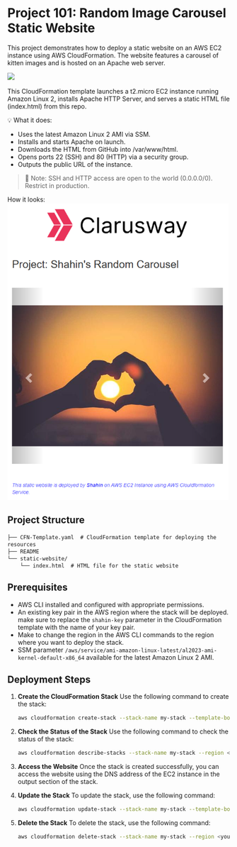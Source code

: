 # Project 101: Random Image Carousel Static Website

This project demonstrates how to deploy a static website on an AWS EC2 instance using AWS CloudFormation. The website features a carousel of kitten images and is hosted on an Apache web server.

<img src="https://cdn.hashnode.com/res/hashnode/image/upload/v1743001746879/215e7470-a842-443b-98b9-1f2d82695e25.gif" width="500" height="auto" />

This CloudFormation template launches a t2.micro EC2 instance running Amazon Linux 2, installs Apache HTTP Server, and serves a static HTML file (index.html) from this repo.

💡 What it does:
- Uses the latest Amazon Linux 2 AMI via SSM.
- Installs and starts Apache on launch.
- Downloads the HTML from GitHub into /var/www/html.
- Opens ports 22 (SSH) and 80 (HTTP) via a security group.
- Outputs the public URL of the instance.
>🔐 Note: SSH and HTTP access are open to the world (0.0.0.0/0). Restrict in production.

How it looks:  
<img src="./readme-files/screenshot.png" width="500" height="auto" />

## Project Structure
```
├── CFN-Template.yaml  # CloudFormation template for deploying the resources
├── README  
└── static-website/  
    └── index.html  # HTML file for the static website
```

## Prerequisites
- AWS CLI installed and configured with appropriate permissions.
- An existing key pair in the AWS region where the stack will be deployed. make sure to replace the `shahin-key` parameter in the CloudFormation template with the name of your key pair.
- Make to change the region in the AWS CLI commands to the region where you want to deploy the stack.
- SSM parameter `/aws/service/ami-amazon-linux-latest/al2023-ami-kernel-default-x86_64` available for the latest Amazon Linux 2 AMI.

## Deployment Steps
1. **Create the CloudFormation Stack**
   Use the following command to create the stack:
   ```sh
   aws cloudformation create-stack --stack-name my-stack --template-body file://CFN-Template.yaml --region <your-region>
   ```
2. **Check the Status of the Stack**
   Use the following command to check the status of the stack:
   ```sh
   aws cloudformation describe-stacks --stack-name my-stack --region <your-region>
   ```
3. **Access the Website**
   Once the stack is created successfully, you can access the website using the DNS address of the EC2 instance in the output section of the stack.

4. **Update the Stack**
   To update the stack, use the following command:
   ```sh
   aws cloudformation update-stack --stack-name my-stack --template-body file://CFN-Template.yaml --region <your-region>
   ```

5. **Delete the Stack**
   To delete the stack, use the following command:
   ```sh
   aws cloudformation delete-stack --stack-name my-stack --region <your-region>
   ```


